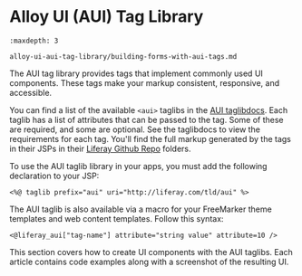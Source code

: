 # Alloy UI (AUI) Tag Library 

```{toctree}
:maxdepth: 3

alloy-ui-aui-tag-library/building-forms-with-aui-tags.md

```

The AUI tag library provides tags that implement commonly used UI components.  These tags make your markup consistent, responsive, and accessible. 

You can find a list of the available `<aui>` taglibs in the  [AUI taglibdocs](https://docs.liferay.com/portal/7.2-latest/taglibs/util-taglib/aui/tld-summary.html).  Each taglib has a list of attributes that can be passed to the tag. Some of  these are required, and some are optional. See the taglibdocs to view the  requirements for each tag. You'll find the full markup generated by the tags in  their JSPs in their  [Liferay Github Repo](https://github.com/liferay/liferay-portal/tree/7.2.x/portal-web/docroot/html/taglib/aui)  folders.

To use the AUI taglib library in your apps, you must add the following  declaration to your JSP:

```markup
<%@ taglib prefix="aui" uri="http://liferay.com/tld/aui" %>
```

The AUI taglib is also available via a macro for your FreeMarker theme templates  and web content templates. Follow this syntax:

```markup
<@liferay_aui["tag-name"] attribute="string value" attribute=10 />
```

This section covers how to create UI components with the AUI taglibs. Each  article contains code examples along with a screenshot of the resulting UI.